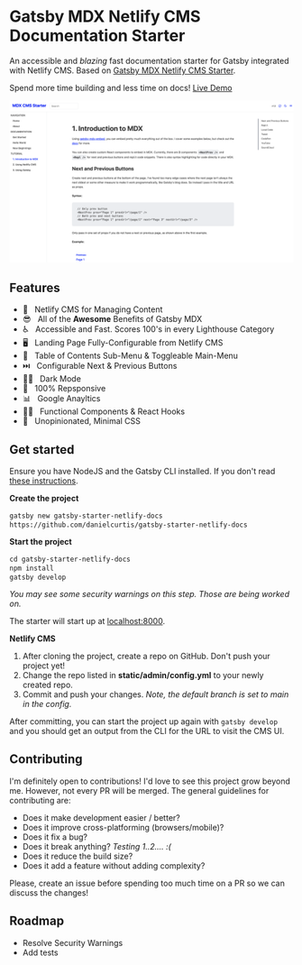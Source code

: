 # Gatsby MDX Netlify CMS Documentation Starter

An accessible and _blazing_ fast documentation starter for Gatsby integrated with Netlify CMS. Based on [Gatsby MDX Netlify CMS Starter](https://github.com/renvrant/gatsby-mdx-netlify-cms-starter).

Spend more time building and less time on docs! [Live Demo](https://mdx-cms-docs.netlify.app)

![screenshot of website](./screenshot.png)

## Features

- 📖 &nbsp; Netlify CMS for Managing Content
- 😎 &nbsp; All of the **Awesome** Benefits of Gatsby MDX
- ♿ &nbsp; Accessible and Fast. Scores 100's in every Lighthouse Category
- 🖥️ &nbsp; Landing Page Fully-Configurable from Netlify CMS
- 🧭 &nbsp; Table of Contents Sub-Menu & Toggleable Main-Menu
- ⏭️ &nbsp; Configurable Next & Previous Buttons
- 🧛‍♀️ &nbsp; Dark Mode
- 📱 &nbsp; 100% Repsponsive
- 📊 &nbsp; Google Anayltics
- 👩‍💻 &nbsp; Functional Components & React Hooks
- 🔷 &nbsp; Unopinionated, Minimal CSS

## Get started

Ensure you have NodeJS and the Gatsby CLI installed. If you don't read [these instructions](https://www.gatsbyjs.org/tutorial/part-zero/).

**Create the project**

```
gatsby new gatsby-starter-netlify-docs https://github.com/danielcurtis/gatsby-starter-netlify-docs
```

**Start the project**

```
cd gatsby-starter-netlify-docs
npm install
gatsby develop
```

_You may see some security warnings on this step. Those are being worked on._

The starter will start up at [localhost:8000](http://localhost:8000).

**Netlify CMS**

1. After cloning the project, create a repo on GitHub. Don't push your project yet!
2. Change the repo listed in **static/admin/config.yml** to your newly created repo.
3. Commit and push your changes. _Note, the default branch is set to main in the config._

After committing, you can start the project up again with `gatsby develop` and you should get an output from the CLI for the URL to visit the CMS UI.

## Contributing

I'm definitely open to contributions! I'd love to see this project grow beyond me. However, not every PR will be merged. The general guidelines for contributing are:

- Does it make development easier / better?
- Does it improve cross-platforming (browsers/mobile)?
- Does it fix a bug?
- Does it break anything? _Testing 1..2.... :(_
- Does it reduce the build size?
- Does it add a feature without adding complexity?

Please, create an issue before spending too much time on a PR so we can discuss the changes!

## Roadmap

- Resolve Security Warnings
- Add tests
